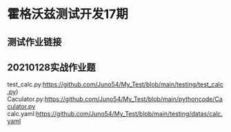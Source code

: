 # 霍格沃兹测试开发17期

## 测试作业链接
 
## 20210128实战作业题
test_calc.py:https://github.com/Juno54/My_Test/blob/main/testing/test_calc.py)
Caculator.py:https://github.com/Juno54/My_Test/blob/main/pythoncode/Caculator.py
calc.yaml:https://github.com/Juno54/My_Test/blob/main/testing/datas/calc.yaml